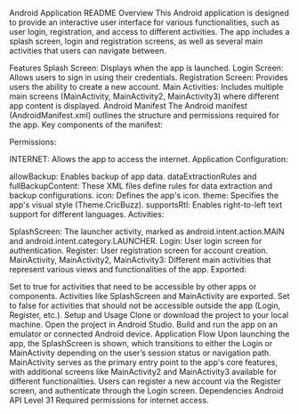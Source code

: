 Android Application README
Overview
This Android application is designed to provide an interactive user interface for various functionalities, such as user login, registration, and access to different activities. The app includes a splash screen, login and registration screens, as well as several main activities that users can navigate between.

Features
Splash Screen: Displays when the app is launched.
Login Screen: Allows users to sign in using their credentials.
Registration Screen: Provides users the ability to create a new account.
Main Activities: Includes multiple main screens (MainActivity, MainActivity2, MainActivity3) where different app content is displayed.
Android Manifest
The Android manifest (AndroidManifest.xml) outlines the structure and permissions required for the app. Key components of the manifest:

Permissions:

INTERNET: Allows the app to access the internet.
Application Configuration:

allowBackup: Enables backup of app data.
dataExtractionRules and fullBackupContent: These XML files define rules for data extraction and backup configurations.
icon: Defines the app's icon.
theme: Specifies the app's visual style (Theme.CricBuzz).
supportsRtl: Enables right-to-left text support for different languages.
Activities:

SplashScreen: The launcher activity, marked as android.intent.action.MAIN and android.intent.category.LAUNCHER.
Login: User login screen for authentication.
Register: User registration screen for account creation.
MainActivity, MainActivity2, MainActivity3: Different main activities that represent various views and functionalities of the app.
Exported:

Set to true for activities that need to be accessible by other apps or components. Activities like SplashScreen and MainActivity are exported.
Set to false for activities that should not be accessible outside the app (Login, Register, etc.).
Setup and Usage
Clone or download the project to your local machine.
Open the project in Android Studio.
Build and run the app on an emulator or connected Android device.
Application Flow
Upon launching the app, the SplashScreen is shown, which transitions to either the Login or MainActivity depending on the user’s session status or navigation path.
MainActivity serves as the primary entry point to the app's core features, with additional screens like MainActivity2 and MainActivity3 available for different functionalities.
Users can register a new account via the Register screen, and authenticate through the Login screen.
Dependencies
Android API Level 31
Required permissions for internet access.
